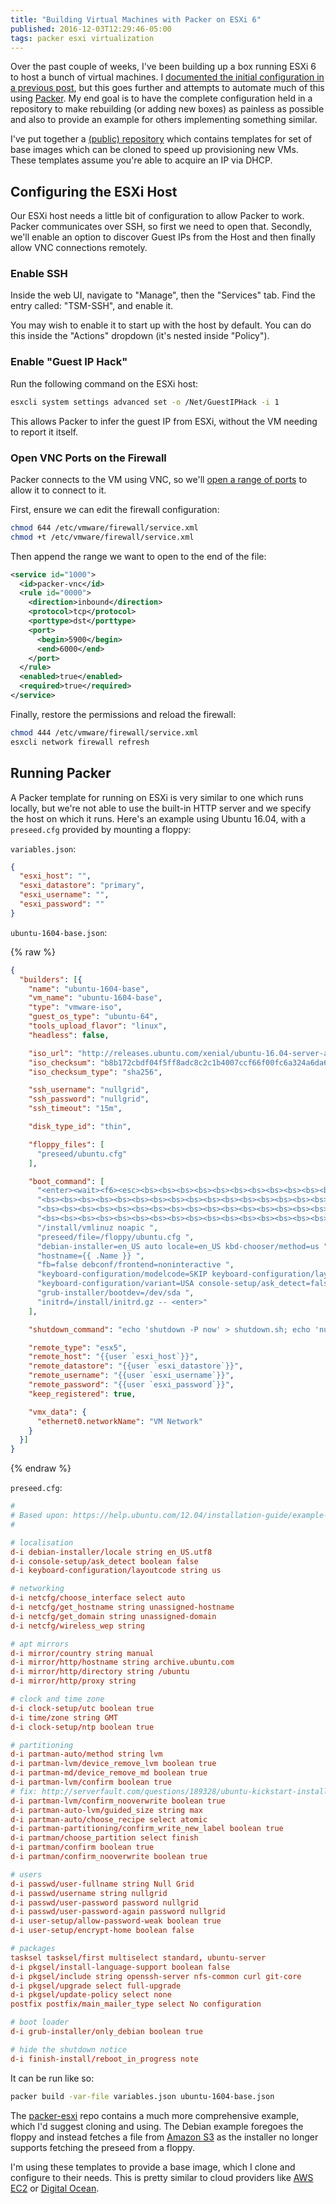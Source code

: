 ```yaml
---
title: "Building Virtual Machines with Packer on ESXi 6"
published: 2016-12-03T12:29:46-05:00
tags: packer esxi virtualization
---
```


Over the past couple of weeks, I've been building up a box running ESXi 6 to
host a bunch of virtual machines. I [documented the initial configuration in a
previous post][hetzner_post], but this goes further and attempts to automate
much of this using [Packer][]. My end goal is to have the complete
configuration held in a repository to make rebuilding (or adding new boxes) as
painless as possible and also to provide an example for others implementing
something similar.

I've put together a [(public) repository][repo] which contains templates for
set of base images which can be cloned to speed up provisioning new VMs. These 
templates assume you're able to acquire an IP via DHCP.

## Configuring the ESXi Host

Our ESXi host needs a little bit of configuration to allow Packer to work.
Packer communicates over SSH, so first we need to open that. Secondly, we'll
enable an option to discover Guest IPs from the Host and then finally allow VNC
connections remotely.

### Enable SSH

Inside the web UI, navigate to "Manage", then the "Services" tab. Find the
entry called: "TSM-SSH", and enable it.

You may wish to enable it to start up with the host by default. You can do this
inside the "Actions" dropdown (it's nested inside "Policy").

### Enable "Guest IP Hack"

Run the following command on the ESXi host:

```sh
esxcli system settings advanced set -o /Net/GuestIPHack -i 1
```

This allows Packer to infer the guest IP from ESXi, without the VM needing to
report it itself.

### Open VNC Ports on the Firewall

Packer connects to the VM using VNC, so we'll [open a range of
ports][vmware_firewall] to allow it to connect to it.

First, ensure we can edit the firewall configuration:

```sh
chmod 644 /etc/vmware/firewall/service.xml
chmod +t /etc/vmware/firewall/service.xml
```

Then append the range we want to open to the end of the file:

```xml
<service id="1000">
  <id>packer-vnc</id>
  <rule id="0000">
    <direction>inbound</direction>
    <protocol>tcp</protocol>
    <porttype>dst</porttype>
    <port>
      <begin>5900</begin>
      <end>6000</end>
    </port>
  </rule>
  <enabled>true</enabled>
  <required>true</required>
</service>
```

Finally, restore the permissions and reload the firewall:

```sh
chmod 444 /etc/vmware/firewall/service.xml
esxcli network firewall refresh
```

## Running Packer

A Packer template for running on ESXi is very similar to one which runs
locally, but we're not able to use the built-in HTTP server and we specify the
host on which it runs. Here's an example using Ubuntu 16.04, with a
`preseed.cfg` provided by mounting a floppy:

`variables.json`:

```json
{
  "esxi_host": "",
  "esxi_datastore": "primary",
  "esxi_username": "",
  "esxi_password": ""
}
```

`ubuntu-1604-base.json`:

{% raw %}
```json
{
  "builders": [{
    "name": "ubuntu-1604-base",
    "vm_name": "ubuntu-1604-base",
    "type": "vmware-iso",
    "guest_os_type": "ubuntu-64",
    "tools_upload_flavor": "linux",
    "headless": false,

    "iso_url": "http://releases.ubuntu.com/xenial/ubuntu-16.04-server-amd64.iso",
    "iso_checksum": "b8b172cbdf04f5ff8adc8c2c1b4007ccf66f00fc6a324a6da6eba67de71746f6",
    "iso_checksum_type": "sha256",

    "ssh_username": "nullgrid",
    "ssh_password": "nullgrid",
    "ssh_timeout": "15m",

    "disk_type_id": "thin",

    "floppy_files": [
      "preseed/ubuntu.cfg"
    ],

    "boot_command": [
      "<enter><wait><f6><esc><bs><bs><bs><bs><bs><bs><bs><bs><bs><bs><bs><bs><bs><bs><bs><bs><bs>",
      "<bs><bs><bs><bs><bs><bs><bs><bs><bs><bs><bs><bs><bs><bs><bs><bs><bs><bs><bs><bs><bs><bs>",
      "<bs><bs><bs><bs><bs><bs><bs><bs><bs><bs><bs><bs><bs><bs><bs><bs><bs><bs><bs><bs><bs><bs>",
      "<bs><bs><bs><bs><bs><bs><bs><bs><bs><bs><bs><bs><bs><bs><bs><bs><bs><bs><bs><bs><bs><bs>",
      "/install/vmlinuz noapic ",
      "preseed/file=/floppy/ubuntu.cfg ",
      "debian-installer=en_US auto locale=en_US kbd-chooser/method=us ",
      "hostname={{ .Name }} ",
      "fb=false debconf/frontend=noninteractive ",
      "keyboard-configuration/modelcode=SKIP keyboard-configuration/layout=USA ",
      "keyboard-configuration/variant=USA console-setup/ask_detect=false ",
      "grub-installer/bootdev=/dev/sda ",
      "initrd=/install/initrd.gz -- <enter>"
    ],

    "shutdown_command": "echo 'shutdown -P now' > shutdown.sh; echo 'nullgrid'|sudo -S sh 'shutdown.sh'",

    "remote_type": "esx5",
    "remote_host": "{{user `esxi_host`}}",
    "remote_datastore": "{{user `esxi_datastore`}}",
    "remote_username": "{{user `esxi_username`}}",
    "remote_password": "{{user `esxi_password`}}",
    "keep_registered": true,

    "vmx_data": {
      "ethernet0.networkName": "VM Network"
    }
  }]
}
```
{% endraw %}

`preseed.cfg`:

```conf
#
# Based upon: https://help.ubuntu.com/12.04/installation-guide/example-preseed.txt
#

# localisation
d-i debian-installer/locale string en_US.utf8
d-i console-setup/ask_detect boolean false
d-i keyboard-configuration/layoutcode string us

# networking
d-i netcfg/choose_interface select auto
d-i netcfg/get_hostname string unassigned-hostname
d-i netcfg/get_domain string unassigned-domain
d-i netcfg/wireless_wep string

# apt mirrors
d-i mirror/country string manual
d-i mirror/http/hostname string archive.ubuntu.com
d-i mirror/http/directory string /ubuntu
d-i mirror/http/proxy string

# clock and time zone
d-i clock-setup/utc boolean true
d-i time/zone string GMT
d-i clock-setup/ntp boolean true

# partitioning
d-i partman-auto/method string lvm
d-i partman-lvm/device_remove_lvm boolean true
d-i partman-md/device_remove_md boolean true
d-i partman-lvm/confirm boolean true
# fix: http://serverfault.com/questions/189328/ubuntu-kickstart-installation-using-lvm-waits-for-input
d-i partman-lvm/confirm_nooverwrite boolean true
d-i partman-auto-lvm/guided_size string max
d-i partman-auto/choose_recipe select atomic
d-i partman-partitioning/confirm_write_new_label boolean true
d-i partman/choose_partition select finish
d-i partman/confirm boolean true
d-i partman/confirm_nooverwrite boolean true

# users
d-i passwd/user-fullname string Null Grid
d-i passwd/username string nullgrid
d-i passwd/user-password password nullgrid
d-i passwd/user-password-again password nullgrid
d-i user-setup/allow-password-weak boolean true
d-i user-setup/encrypt-home boolean false

# packages
tasksel tasksel/first multiselect standard, ubuntu-server
d-i pkgsel/install-language-support boolean false
d-i pkgsel/include string openssh-server nfs-common curl git-core
d-i pkgsel/upgrade select full-upgrade
d-i pkgsel/update-policy select none
postfix postfix/main_mailer_type select No configuration

# boot loader
d-i grub-installer/only_debian boolean true

# hide the shutdown notice
d-i finish-install/reboot_in_progress note
```

It can be run like so:

```sh
packer build -var-file variables.json ubuntu-1604-base.json
```

The [packer-esxi][repo] repo contains a much more comprehensive example, which
I'd suggest cloning and using. The Debian example foregoes the floppy and
instead fetches a file from [Amazon S3][] as the installer no longer supports
fetching the preseed from a floppy.

I'm using these templates to provide a base image, which I clone and configure
to their needs. This is pretty similar to cloud providers like [AWS EC2][] or
[Digital Ocean][].

[hetzner_post]: https://nickcharlton.net/posts/configuring-esxi-6-on-hetzner.html
[Packer]: https://packer.io
[repo]: https://github.com/nickcharlton/packer-esxi
[vmware_firewall]: https://kb.vmware.com/selfservice/microsites/search.do?language=en_US&cmd=displayKC&externalId=2008226
[Amazon S3]: http://aws.amazon.com/s3
[AWS EC2]: https://aws.amazon.com/ec2/
[Digital Ocean]: https://m.do.co/c/6ff4dddb5e9d
